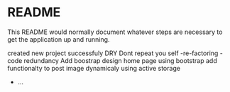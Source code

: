 # README

This README would normally document whatever steps are necessary to get the
application up and running.

created new project successfuly
DRY Dont repeat you self
-re-factoring
-code redundancy
Add boostrap
design home page using bootstrap
add functionalty to post image dynamicaly using active storage
* ...
